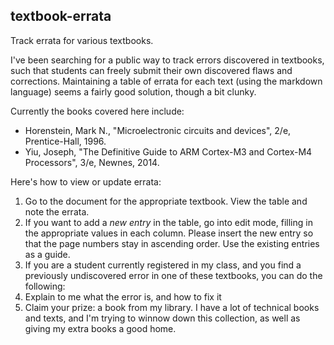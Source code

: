 ## textbook-errata
Track errata for various textbooks.

I've been searching for a public way to track errors discovered in textbooks, such that students can freely submit their own discovered flaws and corrections.  Maintaining a table of errata for each text (using the markdown language) seems a fairly good solution, though a bit clunky.

Currently the books covered here include:
- Horenstein, Mark N., "Microelectronic circuits and devices", 2/e, Prentice-Hall, 1996.
- Yiu, Joseph, "The Definitive Guide to ARM Cortex-M3 and Cortex-M4 Processors", 3/e, Newnes, 2014.

Here's how to view or update errata:

1. Go to the document for the appropriate textbook.  View the table and note the errata.
2. If you want to add a _new entry_ in the table, go into edit mode, filling in the appropriate values in each column.  Please insert the new entry so that the page numbers stay in ascending order.  Use the existing entries as a guide.
3. If you are a student currently registered in my class, and you find a previously undiscovered error in one of these textbooks, you can do the following:
  1. Explain to me what the error is, and how to fix it
  2. Claim your prize: a book from my library.  I have a lot of technical books and texts, and I'm trying to winnow down this collection, as well as giving my extra books a good home.
